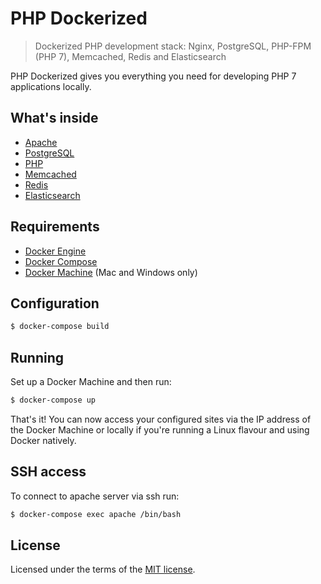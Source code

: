 # PHP Dockerized

> Dockerized PHP development stack: Nginx, PostgreSQL, PHP-FPM (PHP 7), Memcached, Redis and Elasticsearch

PHP Dockerized gives you everything you need for developing PHP 7 applications locally. 

## What's inside

* [Apache](http://apache.org/)
* [PostgreSQL](http://www.postgresql.org/)
* [PHP](http://php.net/)
* [Memcached](http://memcached.org/)
* [Redis](http://redis.io/)
* [Elasticsearch](http://www.elasticsearch.org/)

## Requirements

* [Docker Engine](https://docs.docker.com/installation/)
* [Docker Compose](https://docs.docker.com/compose/)
* [Docker Machine](https://docs.docker.com/machine/) (Mac and Windows only)

## Configuration


```sh
$ docker-compose build
```

## Running

Set up a Docker Machine and then run:

```sh
$ docker-compose up
```

That's it! You can now access your configured sites via the IP address of the Docker Machine or locally if you're running a Linux flavour and using Docker natively.

## SSH access

To connect to apache server via ssh run:

```sh
$ docker-compose exec apache /bin/bash
```


## License

Licensed under the terms of the [MIT license](LICENSE.md).
